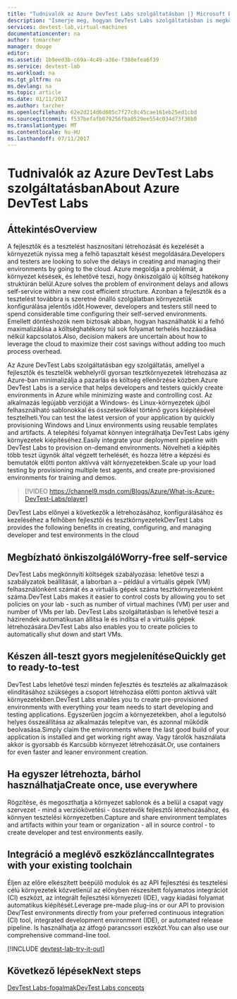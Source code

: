 ```yaml
---
title: "Tudnivalók az Azure DevTest Labs szolgáltatásban |} Microsoft Docs"
description: "Ismerje meg, hogyan DevTest Labs szolgáltatásban is megkönnyítheti létrehozására, kezelésére és az Azure virtuális gépek figyelése"
services: devtest-lab,virtual-machines
documentationcenter: na
author: tomarcher
manager: douge
editor: 
ms.assetid: 1b9eed3b-c69a-4c49-a36e-f388efea6f39
ms.service: devtest-lab
ms.workload: na
ms.tgt_pltfrm: na
ms.devlang: na
ms.topic: article
ms.date: 01/11/2017
ms.author: tarcher
ms.openlocfilehash: 62e2d214d6d685c7f27c8c45cae161eb25ed1cbd
ms.sourcegitcommit: f537befafb079256fba0529ee554c034d73f36b0
ms.translationtype: MT
ms.contentlocale: hu-HU
ms.lasthandoff: 07/11/2017
---
```

# <a name="about-azure-devtest-labs"></a><span data-ttu-id="8ef13-103">Tudnivalók az Azure DevTest Labs szolgáltatásban</span><span class="sxs-lookup"><span data-stu-id="8ef13-103">About Azure DevTest Labs</span></span>
## <a name="overview"></a><span data-ttu-id="8ef13-104">Áttekintés</span><span class="sxs-lookup"><span data-stu-id="8ef13-104">Overview</span></span>
<span data-ttu-id="8ef13-105">A fejlesztők és a tesztelést hasznosítani létrehozását és kezelését a környezetük nyissa meg a felhő tapasztalt késést megoldására.</span><span class="sxs-lookup"><span data-stu-id="8ef13-105">Developers and testers are looking to solve the delays in creating and managing their environments by going to the cloud.</span></span>  <span data-ttu-id="8ef13-106">Azure megoldja a problémát, a környezet késések, és lehetővé teszi, hogy önkiszolgáló új költség hatékony struktúrán belül.</span><span class="sxs-lookup"><span data-stu-id="8ef13-106">Azure solves the problem of environment delays and allows self-service within a new cost efficient structure.</span></span>  <span data-ttu-id="8ef13-107">Azonban a fejlesztők és a tesztelést továbbra is szeretné önálló szolgálatban környezetük konfigurálása jelentős időt.</span><span class="sxs-lookup"><span data-stu-id="8ef13-107">However, developers and testers still need to spend considerable time configuring their self-served environments.</span></span> <span data-ttu-id="8ef13-108">Emellett döntéshozók nem biztosak abban, hogyan használhatók ki a felhő maximalizálása a költséghatékony túl sok folyamat terhelés hozzáadása nélkül kapcsolatos.</span><span class="sxs-lookup"><span data-stu-id="8ef13-108">Also, decision makers are uncertain about how to leverage the cloud to maximize their cost savings without adding too much process overhead.</span></span>

<span data-ttu-id="8ef13-109">Az Azure DevTest Labs szolgáltatásban egy szolgáltatás, amellyel a fejlesztők és tesztelők webhelyről gyorsan tesztkörnyezetek létrehozása az Azure-ban minimalizálja a pazarlás és költség ellenőrzése közben.</span><span class="sxs-lookup"><span data-stu-id="8ef13-109">Azure DevTest Labs is a service that helps developers and testers quickly create environments in Azure while minimizing waste and controlling cost.</span></span> <span data-ttu-id="8ef13-110">Az alkalmazás legújabb verzióját a Windows- és Linux-környezetek újból felhasználható sablonokkal és összetevőkkel történő gyors kiépítésével tesztelheti.</span><span class="sxs-lookup"><span data-stu-id="8ef13-110">You can test the latest version of your application by quickly provisioning Windows and Linux environments using reusable templates and artifacts.</span></span> <span data-ttu-id="8ef13-111">A telepítési folyamat könnyen integrálhatja DevTest Labs igény környezetek kiépítéséhez.</span><span class="sxs-lookup"><span data-stu-id="8ef13-111">Easily integrate your deployment pipeline with DevTest Labs to provision on-demand environments.</span></span> <span data-ttu-id="8ef13-112">Növelheti a kiépítés több teszt ügynök által végzett terhelését, és hozza létre a képzési és bemutatók előtti ponton aktívvá vált környezetekben.</span><span class="sxs-lookup"><span data-stu-id="8ef13-112">Scale up your load testing by provisioning multiple test agents, and create pre-provisioned environments for training and demos.</span></span>

> [!VIDEO https://channel9.msdn.com/Blogs/Azure/What-is-Azure-DevTest-Labs/player]
> 
> 

<span data-ttu-id="8ef13-113">DevTest Labs előnyei a következők a létrehozásához, konfigurálásához és kezeléséhez a felhőben fejlesztői és tesztkörnyezetek</span><span class="sxs-lookup"><span data-stu-id="8ef13-113">DevTest Labs provides the following benefits in creating, configuring, and managing developer and test environments in the cloud</span></span>

## <a name="worry-free-self-service"></a><span data-ttu-id="8ef13-114">Megbízható önkiszolgáló</span><span class="sxs-lookup"><span data-stu-id="8ef13-114">Worry-free self-service</span></span>
<span data-ttu-id="8ef13-115">DevTest Labs megkönnyíti költségek szabályozása: lehetővé teszi a szabályzatok beállítását, a laborban a – például a virtuális gépek (VM) felhasználónként számát és a virtuális gépek száma tesztkörnyezetenként száma.</span><span class="sxs-lookup"><span data-stu-id="8ef13-115">DevTest Labs makes it easier to control costs by allowing you to set policies on your lab - such as number of virtual machines (VM) per user and number of VMs per lab.</span></span> <span data-ttu-id="8ef13-116">DevTest Labs szolgáltatásban is lehetővé teszi a házirendek automatikusan állítsa le és indítsa el a virtuális gépek létrehozására.</span><span class="sxs-lookup"><span data-stu-id="8ef13-116">DevTest Labs also enables you to create policies to automatically shut down and start VMs.</span></span>

## <a name="quickly-get-to-ready-to-test"></a><span data-ttu-id="8ef13-117">Készen áll-teszt gyors megjelenítése</span><span class="sxs-lookup"><span data-stu-id="8ef13-117">Quickly get to ready-to-test</span></span>
<span data-ttu-id="8ef13-118">DevTest Labs lehetővé teszi minden fejlesztés és tesztelés az alkalmazások elindításához szükséges a csoport létrehozása előtti ponton aktívvá vált környezetekben.</span><span class="sxs-lookup"><span data-stu-id="8ef13-118">DevTest Labs enables you to create pre-provisioned environments with everything your team needs to start developing and testing applications.</span></span> <span data-ttu-id="8ef13-119">Egyszerűen jogcím a környezetekben, ahol a legutolsó helyes összeállítása az alkalmazás telepítve van, és azonnal működik beolvasása.</span><span class="sxs-lookup"><span data-stu-id="8ef13-119">Simply claim the environments where the last good build of your application is installed and get working right away.</span></span> <span data-ttu-id="8ef13-120">Vagy tárolók használata akkor is gyorsabb és Karcsúbb környezet létrehozását.</span><span class="sxs-lookup"><span data-stu-id="8ef13-120">Or, use containers for even faster and leaner environment creation.</span></span>

## <a name="create-once-use-everywhere"></a><span data-ttu-id="8ef13-121">Ha egyszer létrehozta, bárhol használhatja</span><span class="sxs-lookup"><span data-stu-id="8ef13-121">Create once, use everywhere</span></span>
<span data-ttu-id="8ef13-122">Rögzítése, és megoszthatja a környezet sablonok és a belül a csapat vagy szervezet - mind a verziókövetési - összetevők fejlesztői létrehozásához, és könnyen tesztelési környezetben.</span><span class="sxs-lookup"><span data-stu-id="8ef13-122">Capture and share environment templates and artifacts within your team or organization - all in source control - to create developer and test environments easily.</span></span>

## <a name="integrates-with-your-existing-toolchain"></a><span data-ttu-id="8ef13-123">Integráció a meglévő eszközlánccal</span><span class="sxs-lookup"><span data-stu-id="8ef13-123">Integrates with your existing toolchain</span></span>
<span data-ttu-id="8ef13-124">Éljen az előre elkészített beépülő modulok és az API fejlesztési és tesztelési célú környezetek közvetlenül az előnyben részesített folyamatos integrációt (CI) eszközt, az integrált fejlesztési környezeti (IDE), vagy kiadási folyamat automatikus kiépítését.</span><span class="sxs-lookup"><span data-stu-id="8ef13-124">Leverage pre-made plug-ins or our API to provision Dev/Test environments directly from your preferred continuous integration (CI) tool, integrated development environment (IDE), or automated release pipeline.</span></span> <span data-ttu-id="8ef13-125">Is használhatja az átfogó parancssori eszközt.</span><span class="sxs-lookup"><span data-stu-id="8ef13-125">You can also use our comprehensive command-line tool.</span></span>


[!INCLUDE [devtest-lab-try-it-out](../../includes/devtest-lab-try-it-out.md)]

## <a name="next-steps"></a><span data-ttu-id="8ef13-126">Következő lépések</span><span class="sxs-lookup"><span data-stu-id="8ef13-126">Next steps</span></span>
[<span data-ttu-id="8ef13-127">DevTest Labs-fogalmak</span><span class="sxs-lookup"><span data-stu-id="8ef13-127">DevTest Labs concepts</span></span>](devtest-lab-concepts.md)

